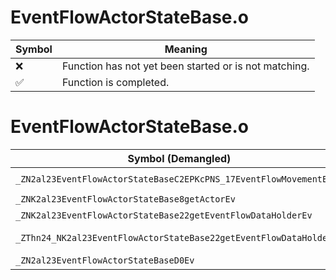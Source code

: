 # EventFlowActorStateBase.o
| Symbol | Meaning 
| ------------- | ------------- 
| :x: | Function has not yet been started or is not matching. 
| :white_check_mark: | Function is completed. 


# EventFlowActorStateBase.o
| Symbol (Demangled) | Symbol (Mangled) | Decompiled? |
| ------------- |  ------------- | ------------- |
| `_ZN2al23EventFlowActorStateBaseC2EPKcPNS_17EventFlowMovementE` | `al::EventFlowActorStateBase::EventFlowActorStateBase(char const*,al::EventFlowMovement *)` | :white_check_mark: |
| `_ZNK2al23EventFlowActorStateBase8getActorEv` | `al::EventFlowActorStateBase::getActor(void)const` | :white_check_mark: |
| `_ZNK2al23EventFlowActorStateBase22getEventFlowDataHolderEv` | `al::EventFlowActorStateBase::getEventFlowDataHolder(void)const` | :white_check_mark: |
| `_ZThn24_NK2al23EventFlowActorStateBase22getEventFlowDataHolderEv` | ``non-virtual thunk to'al::EventFlowActorStateBase::getEventFlowDataHolder(void)const` | :white_check_mark: |
| `_ZN2al23EventFlowActorStateBaseD0Ev` | `al::EventFlowActorStateBase::~EventFlowActorStateBase()` | :white_check_mark: |
